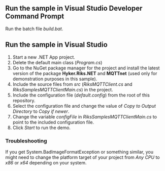 ## Run the sample in Visual Studio Developer Command Prompt

Run the batch file *build.bat*.

## Run the sample in Visual Studio

1. Start a new .NET App project.
2. Delete the default main class (*Program.cs*)
2. Go to the NuGet package manager for the project and install the latest version of the package **Hyker.Riks.NET** and **MQTTnet** (used only for demonstration purposes in this sample).
3. Include the source files from *src* (*RiksMQTTClient.cs* and *RiksSamplesMQTTClientMain.cs*) in the project.
4. Include the configuration file (*default.config*) from the root of this repository.
5. Select the configuration file and change the value of *Copy to Output Directory* to *Copy if newer*.
6. Change the variable *configFile* in *RiksSamplesMQTTClientMain.cs* to point to the included configuration file.
7. Click *Start* to run the demo.

### Troubleshooting

If you get System.BadImageFormatException or something similar, you might need to change the platform target of your project from *Any CPU* to *x86* or *x64* depending on your system.